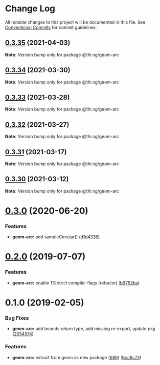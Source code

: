 # Change Log

All notable changes to this project will be documented in this file.
See [Conventional Commits](https://conventionalcommits.org) for commit guidelines.

## [0.3.35](https://github.com/thi-ng/umbrella/compare/@thi.ng/geom-arc@0.3.34...@thi.ng/geom-arc@0.3.35) (2021-04-03)

**Note:** Version bump only for package @thi.ng/geom-arc





## [0.3.34](https://github.com/thi-ng/umbrella/compare/@thi.ng/geom-arc@0.3.33...@thi.ng/geom-arc@0.3.34) (2021-03-30)

**Note:** Version bump only for package @thi.ng/geom-arc





## [0.3.33](https://github.com/thi-ng/umbrella/compare/@thi.ng/geom-arc@0.3.32...@thi.ng/geom-arc@0.3.33) (2021-03-28)

**Note:** Version bump only for package @thi.ng/geom-arc





## [0.3.32](https://github.com/thi-ng/umbrella/compare/@thi.ng/geom-arc@0.3.31...@thi.ng/geom-arc@0.3.32) (2021-03-27)

**Note:** Version bump only for package @thi.ng/geom-arc





## [0.3.31](https://github.com/thi-ng/umbrella/compare/@thi.ng/geom-arc@0.3.30...@thi.ng/geom-arc@0.3.31) (2021-03-17)

**Note:** Version bump only for package @thi.ng/geom-arc





## [0.3.30](https://github.com/thi-ng/umbrella/compare/@thi.ng/geom-arc@0.3.29...@thi.ng/geom-arc@0.3.30) (2021-03-12)

**Note:** Version bump only for package @thi.ng/geom-arc





# [0.3.0](https://github.com/thi-ng/umbrella/compare/@thi.ng/geom-arc@0.2.32...@thi.ng/geom-arc@0.3.0) (2020-06-20)


### Features

* **geom-arc:** add sampleCircular() ([d1d4336](https://github.com/thi-ng/umbrella/commit/d1d4336b1ca331e4d367e0fad8e815ad2e669985))





# [0.2.0](https://github.com/thi-ng/umbrella/compare/@thi.ng/geom-arc@0.1.17...@thi.ng/geom-arc@0.2.0) (2019-07-07)

### Features

* **geom-arc:** enable TS strict compiler flags (refactor) ([b9752ba](https://github.com/thi-ng/umbrella/commit/b9752ba))

# 0.1.0 (2019-02-05)

### Bug Fixes

* **geom-arc:** add bounds return type, add missing re-export, update pkg ([2054574](https://github.com/thi-ng/umbrella/commit/2054574))

### Features

* **geom-arc:** extract from geom as new package ([#69](https://github.com/thi-ng/umbrella/issues/69)) ([6cc8c73](https://github.com/thi-ng/umbrella/commit/6cc8c73))

